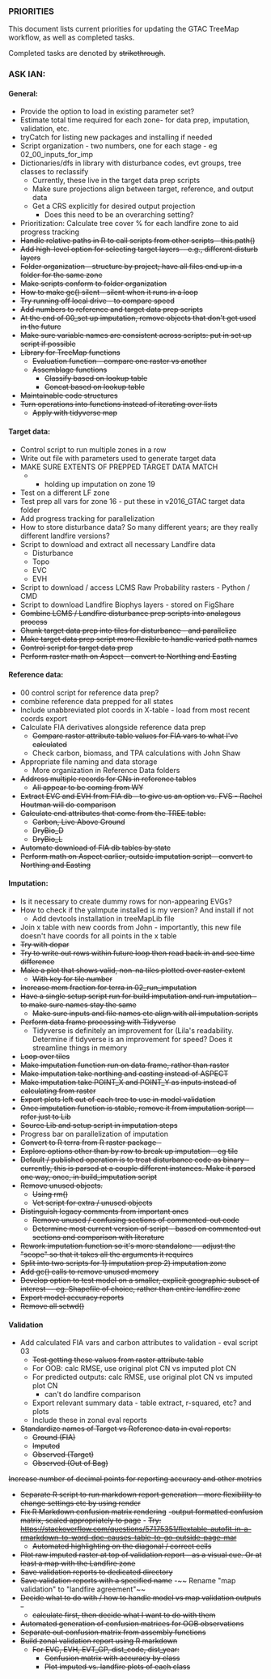 ### PRIORITIES

This document lists current priorities for updating the GTAC TreeMap workflow, as well as completed tasks. 

Completed tasks are denoted by ~~strikethrough~~. 

### ASK IAN: 

#### General: 
- Provide the option to load in existing parameter set? 
- Estimate total time required for each zone- for data prep, imputation, validation, etc. 
- tryCatch for listing new packages and installing if needed
- Script organization - two numbers, one for each stage - eg 02_00_inputs_for_imp 
- Dictionaries/dfs in library with disturbance codes, evt groups, tree classes to reclassify
	- Currently, these live in the target data prep scripts
	- Make sure projections align between target, reference, and output data 
	- Get a CRS explicitly for desired output projection 
		- Does this need to be an overarching setting? 
- Prioritization: Calculate tree cover % for each landfire zone to aid progress tracking 
- ~~Handle relative paths in R to call scripts from other scripts - this.path()~~
- ~~Add high-level option for selecting target layers-- e.g., different disturb layers~~
- ~~Folder organization - structure by project; have all files end up in a folder for the same zone~~
- ~~Make scripts conform to folder organization~~
- ~~How to make gc() silent - silent when it runs in a loop~~ 
- ~~Try running off local drive - to compare speed~~
- ~~Add numbers to reference and target data prep scripts~~
- ~~At the end of 00_set up imputation, remove objects that don't get used in the future~~
- ~~Make sure variable names are consistent across scripts: put in set up script if possible~~
- ~~Library for TreeMap functions~~
	- ~~Evaluation function - compare one raster vs another~~
	- ~~Assemblage functions~~
		- ~~Classify based on lookup table~~
		- ~~Concat based on lookup table~~
- ~~Maintainable code structures~~
- ~~Turn operations into functions instead of iterating over lists~~
	- ~~Apply with tidyverse map~~ 
	


#### Target data:
- Control script to run multiple zones in a row 
- Write out file with parameters used to generate target data
- MAKE SURE EXTENTS OF PREPPED TARGET DATA MATCH
	- - holding up imputation on zone 19
- Test on a different LF zone 
- Test prep all vars for zone 16 - put these in v2016_GTAC target data folder 
- Add progress tracking for parallelization 
- How to store disturbance data? So many different years; are they really different landfire versions? 
- Script to download and extract all necessary Landfire data 
	- Disturbance
	- Topo
	- EVC
	- EVH
- Script to download / access LCMS Raw Probability rasters - Python / CMD 
- Script to download Landfire Biophys layers - stored on FigShare
- ~~Combine LCMS / Landfire disturbance prep scripts into analagous process~~
- ~~Chunk target data prep into tiles for disturbance - and parallelize~~
- ~~Make target data prep script more flexible to handle varied path names~~
- ~~Control script for target data prep~~
- ~~Perform raster math on Aspect - convert to Northing and Easting~~

#### Reference data:
- 00 control script for reference data prep?
- combine reference data prepped for all states
- Include unabbreviated plot coords in X-table - load from most recent coords export 
- Calculate FIA derivatives alongside reference data prep 
	- ~~Compare raster attribute table values for FIA vars to what I've calculated~~
	- Check carbon, biomass, and TPA calculations with John Shaw
- Appropriate file naming and data storage 
	- More organization in Reference Data folders 
- ~~Address multiple records for CNs in reference tables~~
	- ~~All appear to be coming from WY~~
- ~~Extract EVC and EVH from FIA db - to give us an option vs. FVS - Rachel Houtman will do comparison~~
- ~~Calculate end attributes that come from the TREE table:~~
	- ~~Carbon, Live Above Ground~~
	- ~~DryBio_D~~
	- ~~DryBio_L~~
- ~~Automate download of FIA db tables by state~~
- ~~Perform math on Aspect earlier, outside imputation script - convert to Northing and Easting~~
	

#### Imputation: 
- Is it necessary to create dummy rows for non-appearing EVGs? 
- How to check if the yaImpute installed is my version? And install if not
	- Add devtools installation in treeMapLib file
- Join x table with new coords from John - importantly, this new file doesn't have coords for all points in the x table
- ~~Try with dopar~~
- ~~Try to write out rows within future loop then read back in and see time difference~~
- ~~Make a plot that shows valid, non-na tiles plotted over raster extent~~
	- ~~With key for tile number~~
- ~~Increase mem fraction for terra in 02_run_imputation~~
- ~~Have a single setup script run for build imputation and run imputation - to make sure names stay the same~~
	- ~~Make sure inputs and file names etc align with all imputation scripts~~
- ~~Perform data frame processing with Tidyverse~~
	- Tidyverse is definitely an improvement for (Lila's readability. Determine if tidyverse is an improvement for speed? Does it streamline things in memory
- ~~Loop over tiles~~
- ~~Make imputation function run on data frame, rather than raster~~
- ~~Make imputation take northing and easting instead of ASPECT~~
- ~~Make imputation take POINT_X and POINT_Y as inputs instead of calculating from raster~~
- ~~Export plots left out of each tree to use in model validation~~
- ~~Once imputation function is stable, remove it from imputation script -- refer just to Lib~~
- ~~Source Lib and setup script in imputation steps~~
- Progress bar on parallelization of imputation
- ~~Convert to R terra from R raster package -~~
- ~~Explore options other than by row to break up imputation - eg tile~~
- ~~Default / published operation is to treat disturbance code as binary - currently, this is parsed at a couple different instances. Make it parsed one way, once, in build_imputation script~~
- ~~Remove unused objects.~~
	- ~~Using rm()~~
	- ~~Vet script for extra / unused objects~~
- ~~Distinguish legacy comments from important ones~~
	- ~~Remove unused / confusing sections of commented-out code~~
	- ~~Determine most current version of script - based on commented out sections and comparison with literature~~
- ~~Rework imputation function so it's more standalone -- adjust the "scope" so that it takes all the arguments it requires~~
- ~~Split into two scripts for 1) imputation prep 2) imputation zone~~
- ~~Add gc() calls to remove unused memory~~
- ~~Develop option to test model on a smaller, explicit geographic subset of interest -- eg. Shapefile of choice, rather than entire landfire zone~~
- ~~Export model accuracy reports~~
- ~~Remove all  setwd()~~

#### Validation
- Add calculated FIA vars and carbon attributes to validation - eval script 03
	- ~~Test getting these values from raster attribute table~~
	- For OOB: calc RMSE, use original plot CN vs imputed plot CN
	- For predicted outputs: calc RMSE, use original plot CN vs imputed plot CN
		- can't do landfire comparison 
	- Export relevant summary data - table extract, r-squared, etc? and plots
	- Include these in zonal eval reports
- ~~Standardize names of Target vs Reference data in eval reports:~~
	- ~~Ground (FIA)~~
	- ~~Imputed~~
	- ~~Observed (Target)~~
	- ~~Observed (Out of Bag)~~

~~Increase number of decimal points for reporting accuracy and other metrics~~
- ~~Separate R script to run markdown report generation - more flexibility to change settings etc by using render~~
- ~~Fix R Markdown confusion matrix rendering~~
	-~~output formatted confusion  matrix, scaled appropriately to page~~
		- ~~Try: https://stackoverflow.com/questions/57175351/flextable-autofit-in-a-rmarkdown-to-word-doc-causes-table-to-go-outside-page-mar~~
	- ~~Automated highlighting on the diagonal / correct cells~~
- ~~Plot raw imputed raster at top of validation report - as a visual cue. Or at least a map with the Landfire zone~~
- ~~Save validation reports to dedicated directory~~
- ~~Save validation reports with a specified name~~
-~~ Rename "map validation" to "landfire agreement"~~
- ~~Decide what to do with / how to handle model vs map validation outputs -~~
	- ~~calculate first, then decide what I want to do with them~~
- ~~Automated generation of confusion matrices for OOB observations~~
- ~~Separate out confusion matrix from assembly functions~~
- ~~Build zonal validation report using R markdown~~
	- ~~For EVC, EVH, EVT_GP, dist_code, dist_year:~~
		- ~~Confusion matrix with accuracy by class~~
		- ~~Plot imputed vs. landfire plots of each class~~
